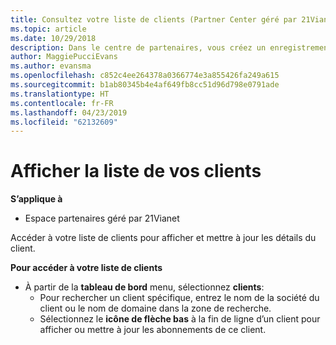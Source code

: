 ```yaml
---
title: Consultez votre liste de clients (Partner Center géré par 21Vianet)
ms.topic: article
ms.date: 10/29/2018
description: Dans le centre de partenaires, vous créez un enregistrement de chaque client et vous pouvez vérifier ou mettre à jour ces informations à tout moment.
author: MaggiePucciEvans
ms.author: evansma
ms.openlocfilehash: c852c4ee264378a0366774e3a855426fa249a615
ms.sourcegitcommit: b1ab80345b4e4af649fb8cc51d96d798e0791ade
ms.translationtype: HT
ms.contentlocale: fr-FR
ms.lasthandoff: 04/23/2019
ms.locfileid: "62132609"
---
```

# <a name="see-your-customer-list"></a>Afficher la liste de vos clients

**S’applique à**

-   Espace partenaires géré par 21Vianet


Accéder à votre liste de clients pour afficher et mettre à jour les détails du client.

**Pour accéder à votre liste de clients**

-   À partir de la **tableau de bord** menu, sélectionnez **clients**:
    -   Pour rechercher un client spécifique, entrez le nom de la société du client ou le nom de domaine dans la zone de recherche. 
    -   Sélectionnez le **icône de flèche bas** à la fin de ligne d’un client pour afficher ou mettre à jour les abonnements de ce client. 

 

 




